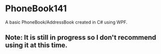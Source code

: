 # PhoneBook141
A basic PhoneBook/AddressBook created in C# using WPF.

##  Note: It is still in progress so I don't recommend using it at this time.
